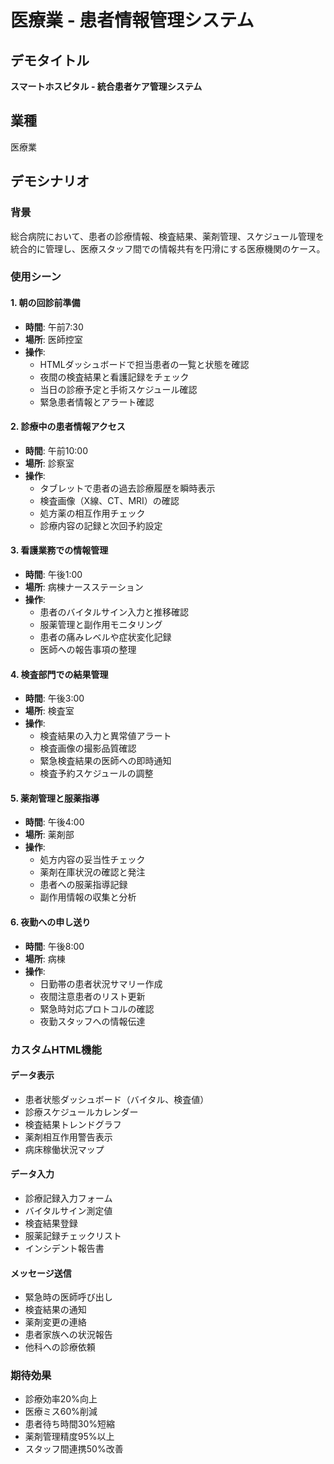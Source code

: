 # 医療業 - 患者情報管理システム

## デモタイトル
**スマートホスピタル - 統合患者ケア管理システム**

## 業種
医療業

## デモシナリオ

### 背景
総合病院において、患者の診療情報、検査結果、薬剤管理、スケジュール管理を統合的に管理し、医療スタッフ間での情報共有を円滑にする医療機関のケース。

### 使用シーン

#### 1. 朝の回診前準備
- **時間**: 午前7:30
- **場所**: 医師控室
- **操作**: 
  - HTMLダッシュボードで担当患者の一覧と状態を確認
  - 夜間の検査結果と看護記録をチェック
  - 当日の診療予定と手術スケジュール確認
  - 緊急患者情報とアラート確認

#### 2. 診療中の患者情報アクセス
- **時間**: 午前10:00
- **場所**: 診察室
- **操作**:
  - タブレットで患者の過去診療履歴を瞬時表示
  - 検査画像（X線、CT、MRI）の確認
  - 処方薬の相互作用チェック
  - 診療内容の記録と次回予約設定

#### 3. 看護業務での情報管理
- **時間**: 午後1:00
- **場所**: 病棟ナースステーション
- **操作**:
  - 患者のバイタルサイン入力と推移確認
  - 服薬管理と副作用モニタリング
  - 患者の痛みレベルや症状変化記録
  - 医師への報告事項の整理

#### 4. 検査部門での結果管理
- **時間**: 午後3:00
- **場所**: 検査室
- **操作**:
  - 検査結果の入力と異常値アラート
  - 検査画像の撮影品質確認
  - 緊急検査結果の医師への即時通知
  - 検査予約スケジュールの調整

#### 5. 薬剤管理と服薬指導
- **時間**: 午後4:00
- **場所**: 薬剤部
- **操作**:
  - 処方内容の妥当性チェック
  - 薬剤在庫状況の確認と発注
  - 患者への服薬指導記録
  - 副作用情報の収集と分析

#### 6. 夜勤への申し送り
- **時間**: 午後8:00
- **場所**: 病棟
- **操作**:
  - 日勤帯の患者状況サマリー作成
  - 夜間注意患者のリスト更新
  - 緊急時対応プロトコルの確認
  - 夜勤スタッフへの情報伝達

### カスタムHTML機能

#### データ表示
- 患者状態ダッシュボード（バイタル、検査値）
- 診療スケジュールカレンダー
- 検査結果トレンドグラフ
- 薬剤相互作用警告表示
- 病床稼働状況マップ

#### データ入力
- 診療記録入力フォーム
- バイタルサイン測定値
- 検査結果登録
- 服薬記録チェックリスト
- インシデント報告書

#### メッセージ送信
- 緊急時の医師呼び出し
- 検査結果の通知
- 薬剤変更の連絡
- 患者家族への状況報告
- 他科への診療依頼

### 期待効果
- 診療効率20%向上
- 医療ミス60%削減
- 患者待ち時間30%短縮
- 薬剤管理精度95%以上
- スタッフ間連携50%改善